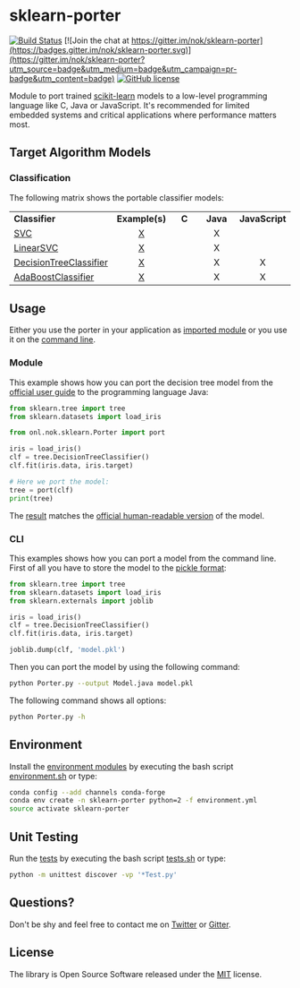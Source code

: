 
# sklearn-porter

[![Build Status](https://img.shields.io/travis/nok/sklearn-porter/master.svg)](https://travis-ci.org/nok/sklearn-porter)
[![Join the chat at https://gitter.im/nok/sklearn-porter](https://badges.gitter.im/nok/sklearn-porter.svg)](https://gitter.im/nok/sklearn-porter?utm_source=badge&utm_medium=badge&utm_campaign=pr-badge&utm_content=badge)
[![GitHub license](https://img.shields.io/badge/license-MIT-blue.svg)](https://raw.githubusercontent.com/nok/scikit-learn-model-porting/master/LICENSE.txt)

Module to port trained [scikit-learn](https://github.com/scikit-learn/scikit-learn) models to a low-level programming language like C, Java or JavaScript. It's recommended for limited embedded systems and critical applications where performance matters most.


## Target Algorithm Models

### Classification

The following matrix shows the portable classifier models:

<table>
    <tbody>
        <tr>
            <td width="32%"><strong>Classifier</strong></td>
            <td align="center" width="17%"><strong>Example(s)</strong></td>
            <td align="center" width="17%"><strong>C</strong></td>
            <td align="center" width="17%"><strong>Java</strong></td>
            <td align="center" width="17%"><strong>JavaScript</strong></td>
        </tr>
        <tr>
            <td><a href="http://scikit-learn.org/0.17/modules/generated/sklearn.svm.SVC.html">SVC</a></td>
            <td align="center"><a href="examples/classifier/svc_predict.py">X</a></td>
            <td align="center"></td>
            <td align="center">X</td>
            <td align="center"></td>
        </tr>
        <tr>
            <td><a href="http://scikit-learn.org/0.17/modules/generated/sklearn.svm.LinearSVC.html">LinearSVC</a></td>
            <td align="center"><a href="examples/classifier/linear_svc_predict.py">X</a></td>
            <td align="center"></td>
            <td align="center">X</td>
            <td align="center"></td>
        </tr>
        <tr>
            <td><a href="http://scikit-learn.org/0.17/modules/generated/sklearn.tree.DecisionTreeClassifier.html">DecisionTreeClassifier</a></td>
            <td align="center"><a href="examples/classifier/decisiontree_predict.py">X</a></td>
            <td align="center"></td>
            <td align="center">X</td>
            <td align="center">X</td>
        </tr>
        <tr>
            <td><a href="http://scikit-learn.org/0.17/modules/generated/sklearn.ensemble.AdaBoostClassifier.html">AdaBoostClassifier</a></td>
            <td align="center"><a href="examples/classifier/adaboost_predict.py">X</a></td>
            <td align="center"></td>
            <td align="center">X</td>
            <td align="center">X</td>
        </tr>
    </tbody>
</table>

<!--
### ~~Regression~~
The following matrix shows the portable regression models:
-->


## Usage

Either you use the porter in your application as [imported module](#module) or you use it on the [command line](#cli). 


### Module

This example shows how you can port the decision tree model from the [official user guide](http://scikit-learn.org/0.17/modules/tree.html#classification) to the programming language Java:

```python
from sklearn.tree import tree
from sklearn.datasets import load_iris

from onl.nok.sklearn.Porter import port

iris = load_iris()
clf = tree.DecisionTreeClassifier()
clf.fit(iris.data, iris.target)

# Here we port the model:
tree = port(clf)
print(tree)
```

The [result](examples/classifier/decisiontree_predict.py) matches the [official human-readable version](http://scikit-learn.org/stable/_images/iris.svg) of the model.


### CLI

This examples shows how you can port a model from the command line. First of all you have to store the model to the [pickle format](http://scikit-learn.org/stable/modules/model_persistence.html#persistence-example):

```python
from sklearn.tree import tree
from sklearn.datasets import load_iris
from sklearn.externals import joblib

iris = load_iris()
clf = tree.DecisionTreeClassifier()
clf.fit(iris.data, iris.target)

joblib.dump(clf, 'model.pkl')
```

Then you can port the model by using the following command:

```sh
python Porter.py --output Model.java model.pkl
```

The following command shows all options:

```sh
python Porter.py -h
```


## Environment

Install the [environment modules](environment.yml) by executing the bash script [environment.sh](environment.sh) or type:

```sh
conda config --add channels conda-forge
conda env create -n sklearn-porter python=2 -f environment.yml
source activate sklearn-porter
```

## Unit Testing

Run the [tests](tests) by executing the bash script [tests.sh](tests.sh) or type:

```sh
python -m unittest discover -vp '*Test.py'
```


## Questions?

Don't be shy and feel free to contact me on [Twitter](https://twitter.com/darius_morawiec) or [Gitter](https://gitter.im/nok/sklearn-porter).


## License

The library is Open Source Software released under the [MIT](LICENSE.txt) license.